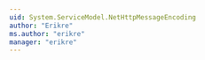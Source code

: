 ```yaml
---
uid: System.ServiceModel.NetHttpMessageEncoding
author: "Erikre"
ms.author: "erikre"
manager: "erikre"
---
```

